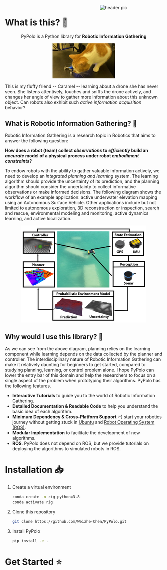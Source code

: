 <img src="https://raw.githubusercontent.com/Weizhe-Chen/pypolo/main/logo.svg" align="right" width="200" alt="header pic"/>

# What is this? 🧐
<center>
PyPolo is a Python library for <b>Robotic Information Gathering</b>

<img src="./docs/images/caramel_gather_info.gif" width="200"/></center>

This is my fluffy friend -- Caramel -- learning about a drone she has never seen.
She listens attentively, touches and sniffs the drone actively, and changes her angle of view to gather more information about this unknown object.
Can robots also exhibit such *active information acquisition* behavior?

## What is Robotic Information Gathering? 🤖
Robotic Information Gathering is a research topic in Robotics that aims to answer the following question:

**How does a robot (team) collect *observations* to *efficiently* build an *accurate* model of a physical process under robot *embodiment constraints*?**

To endow robots with the ability to gather valuable information actively, we need to develop an *integrated planning and learning* system. The learning algorithm should provide the uncertainty of its prediction, and the planning algorithm should consider the uncertainty to collect informative observations or make informed decisions.
The following diagram shows the workflow of an example application: active underwater elevation mapping using an Autonomous Surface Vehicle.
Other applications include but not limited to autonomous exploration, 3D reconstruction or inspection, search and rescue, environmental modeling and monitoring, active dynamics learning, and active localization.

<center><img src="./docs/images/rig_framework.png" width="400"/></center>

## Why would I use this library? 🤷
As we can see from the above diagram, planning relies on the learning component while learning depends on the data collected by the planner and controller.
The interdisciplinary nature of Robotic Information Gathering can make it relatively daunting for beginners to get started, compared to studying planning, learning, or control problem alone.
I hope PyPolo can lower the entry bar of this domain and help the researchers to focus on a single aspect of the problem when prototyping their algorithms. 
PyPolo has the following features.

* **Interactive Tutorials** to guide you to the world of Robotic Information Gathering.
* **Detailed Documentation & Readable Code** to help you understand the basic idea of each algorithm.
* **Minimum Dependency & Cross-Platform Support** :-) start your robotics journey without getting stuck in [Ubuntu](https://ubuntu.com/) and [Robot Operating System (ROS)](https://www.ros.org/).
* **Modular Implementation** to facilitate the development of new algorithms.
* **ROS**. PyPolo does not depend on ROS, but we provide tutorials on deploying the algorithms to simulated robots in ROS.

# Installation 📥
1. Create a virtual environment
    ```bash
    conda create -n rig python=3.8
    conda activate rig
    ```
2. Clone this repository
    ```bash
    git clone https://github.com/Weizhe-Chen/PyPolo.git
    ```
3. Install PyPolo
    ```bash
    pip install -e .
    ```

# Get Started ⭐
